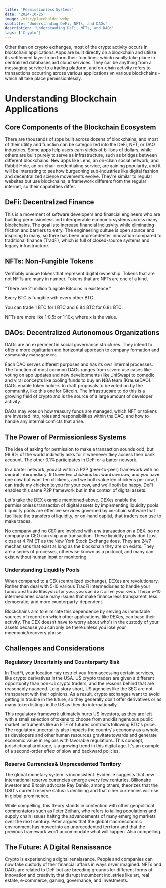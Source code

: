 ```yaml
---
title: 'Permissionless Systems'
date: '2024-10-25'
image: /misc/placeholder.webp
subtitle: 'Understanding DeFi, NFTs, and DAOs'
description: 'Understanding DeFi, NFTs, and DAOs'
tags: ['Crypto']
---
```


<style jsx>{`
 .prose a {
    text-decoration: underline;
    color: var(--color-accent);
 }
 .prose ol {
    list-style-type: decimal;
    margin-left: 2em; /* Adjust as needed for indentation */
    padding-left: 0.5em; /* Add padding if needed */
 }
 .prose ol li {
    margin-bottom: 0.5em;
    color: var(--color-text-primary);
    line-height: 1.5; /* Adjust line height for better readability */
 }
`}</style>

<div class="tldr-section">

Other than on crypto exchanges, most of the crypto activity occurs in blockchain applications. Apps are built directly on a blockchain and utilize its settlement layer to perform their functions, which usually take place in centralized databases and cloud services. They can be anything from a messaging service to a trading platform, and on-chain activity refers to transactions occurring across various applications on various blockchains - which all take place permissionlessly. 

</div>

# Understanding Blockchain Applications

## Core Components of the Blockchain Ecosystem
There are thousands of apps built across dozens of blockchains, and most of their utility and function can be categorized into the DeFi, NFT, or DAO industries. Some apps help users earn yields of billions of dollars, while others are built purely to serve as infrastructure, such as bridges between different blockchains. New apps like Lens, an on-chain social network, and Rabbit Hole, an on-chain credentialing service, are gaining popularity, and it will be interesting to see how burgeoning sub-industries like digital fashion and decentralized science movements evolve. They're similar to regular websites but use blockchains, a framework different from the regular internet, so their capabilities differ.

## DeFi: Decentralized Finance
This is a movement of software developers and financial engineers who are building permissionless and interoperable economic systems across many blockchains. The goal is to increase financial inclusivity while eliminating friction and barriers to entry. The engineering culture is open source and inspiring to many, so there has been unprecedented innovation compared to traditional finance (TradFi), which is full of closed-source systems and legacy infrastructure.

## NFTs: Non-Fungible Tokens
Verifiably unique tokens that represent digital ownership.
Tokens that are not NFTs are many in number. Tokens that are NFTs are one of a kind.

"There are 21 million fungible Bitcoins in existence."

Every BTC is fungible with every other BTC.

You can trade 1 BTC for 1 BTC and 6.84 BTC for 6.84 BTC.

NFTs are more like 1:0.5x or 1:10x, where x is the value. 

## DAOs: Decentralized Autonomous Organizations
DAOs are an experiment in social governance structures. They intend to offer a more egalitarian and horizontal approach to company formation and community management.

Each DAO serves different purposes and has its own internal processes. The function of most common DAOs ranges from severe use cases like voting on app updates and new developments (like UniSwap) to comedic and viral concepts like pooling funds to buy an NBA team (KrauseDAO).
DAOs enable token holders to draft proposals to be voted on by the community, like this one for Gitcoin. The infrastructure to do this is a growing field of crypto and is the source of a large amount of developer activity.

DAOs may vote on how treasury funds are managed, which NFT or tokens are invested into, roles and responsibilities within the DAO, and how to handle any internal conflicts that arise.

## The Power of Permissionless Systems
The idea of asking for permission to make a transaction sounds odd, but 99.9% of the world indirectly asks for it whenever they access their bank account. The other 0.1% participates in DeFi or a barter network.

In a barter network, you act within a P2P (peer-to-peer) framework with no central intermediary. If I have ten chickens but want one cow, and you have one cow but want ten chickens, and we both value ten chickens per cow, I can trade my chicken to you for your cow, and we'll both be happy. DeFi enables this same P2P framework but in the context of digital assets.

Let's take the DEX example mentioned above. DEXes enable the permissionless transaction of digital assets by implementing liquidity pools. Liquidity pools are effective services governed by on-chain software that facilitate the transfers of liquidity, or on-hand capital, that traders can use to make trades.

No company and no CEO are involved with any transaction on a DEX, so no company or CEO can stop any transaction. These liquidity pools don't just close at 4 PM ET as the New York Stock Exchange does. They are 24/7 mechanisms that exist as long as the blockchain they are on exists. They are a series of processes, otherwise known as a protocol, and many can exist without human input or monitoring.

### Understanding Liquidity Pools
When compared to a CEX (centralized exchange), DEXes are revolutionary. Rather than deal with 5-10 various TradFi intermediaries to handle your funds and trade lifecycles for you, you can do it all on your own. These 5-10 intermediaries cause many issues that make finance less transparent, less democratic, and more counterparty-dependent.

Blockchains aim to eliminate this dependence by serving as immutable sources of record on which other applications, like DEXes, can base their activity. The DEX doesn't have to worry about who's in the custody of your assets because you can only be there unless you lose your mnemonic/recovery phrase.

## Challenges and Considerations

### Regulatory Uncertainty and Counterparty Risk
In TradFi, your location may restrict you from accessing certain services, like crypto derivatives in the USA. US crypto traders are given a different opportunity than non-US crypto traders, and the reasons behind that are reasonably nuanced. Long story short, US agencies like the SEC are not transparent with their opinions. As a result, crypto exchanges want to avoid getting in trouble in the future, so they generally don't offer derivatives or as many token listings in the US as they do internationally.

This regulatory framework ultimately hurts US investors, as they are left with a small selection of tokens to choose from and disingenuous public market instruments like an ETF of futures contracts following BTC's price. The regulatory uncertainty also impacts the country's economy as a whole, as developers and other human resources gravitate towards and generate economic value in regions with favorable regulations. This concept, jurisdictional arbitrage, is a growing trend in this digital age. It's an example of a second-order effect of slow and backward policies.

### Reserve Currencies & Unprecedented Territory
The global monetary system is inconsistent. Evidence suggests that new international reserve currencies emerge every few centuries. Billionaire investor and Bitcoin advocate Ray Dahlio, among others, theorizes that the USD's current reserve status is declining and that other currencies will rise in global prominence.

While compelling, this theory stands in contention with other geopolitical commentators such as Peter Zeihan, who refers to falling populations and supply chain issues halting the advancements of many emerging markets over the next century. Peter argues that the global macroeconomic environment has moved into an unprecedented territory and that the previous framework won't accommodate what will happen. Also compelling.

## The Future: A Digital Renaissance
Crypto is experiencing a digital renaissance. People and companies can now take custody of their financial affairs in ways never imagined. NFTs and DAOs are related to DeFi but are breeding grounds for different forms of innovation and creativity that disrupt incumbent industries like art, real estate, e-commerce, gaming, governance, and investments.
